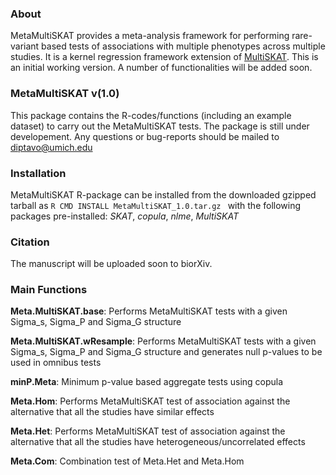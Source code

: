 ### About

MetaMultiSKAT provides a meta-analysis framework for performing rare-variant based tests of associations with multiple phenotypes across multiple studies. It is a kernel regression framework extension of [MultiSKAT](https://github.com/diptavo/MultiSKAT). This is an initial working version. A number of functionalities will be added soon.


### MetaMultiSKAT v(1.0)

This package contains the R-codes/functions (including an example dataset) to carry out the MetaMultiSKAT tests. The package is still under developement. Any questions or bug-reports should be mailed to diptavo@umich.edu

### Installation

MetaMultiSKAT R-package can be installed from the downloaded gzipped tarball as
```R CMD INSTALL MetaMultiSKAT_1.0.tar.gz ```
with the following packages pre-installed: *SKAT*, *copula*, *nlme*, *MultiSKAT*

### Citation

The manuscript will be uploaded soon to biorXiv.

### Main Functions

**Meta.MultiSKAT.base**: Performs MetaMultiSKAT tests with a given Sigma_s, Sigma_P and Sigma_G structure

**Meta.MultiSKAT.wResample**: Performs MetaMultiSKAT tests with a given Sigma_s, Sigma_P and Sigma_G structure and generates null p-values to be used in omnibus tests

**minP.Meta**: Minimum p-value based aggregate tests using copula

**Meta.Hom**: Performs MetaMultiSKAT test of association against the alternative that all the studies have similar effects

**Meta.Het**: Performs MetaMultiSKAT test of association against the alternative that all the studies have heterogeneous/uncorrelated effects

**Meta.Com**: Combination test of Meta.Het and Meta.Hom
